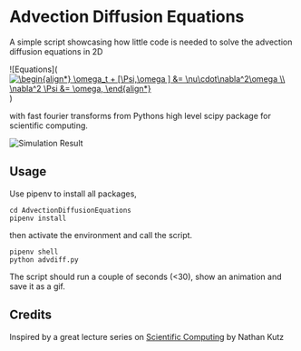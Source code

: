 # Advection Diffusion Equations
A simple script showcasing how little code is needed to solve the advection diffusion equations in 2D

![Equations](<a href="https://www.codecogs.com/eqnedit.php?latex=\dpi{300}&space;\begin{align*}&space;\omega_t&space;&plus;&space;[\Psi,\omega&space;]&space;&=&space;\nu\cdot\nabla^2\omega&space;\\&space;\nabla^2&space;\Psi&space;&=&space;\omega,&space;\end{align*}" target="_blank"><img src="https://latex.codecogs.com/gif.latex?\dpi{300}&space;\begin{align*}&space;\omega_t&space;&plus;&space;[\Psi,\omega&space;]&space;&=&space;\nu\cdot\nabla^2\omega&space;\\&space;\nabla^2&space;\Psi&space;&=&space;\omega,&space;\end{align*}" title="\begin{align*} \omega_t + [\Psi,\omega ] &= \nu\cdot\nabla^2\omega \\ \nabla^2 \Psi &= \omega, \end{align*}" /></a>)

with fast fourier transforms from Pythons high level scipy package for scientific computing. 

![Simulation Result](https://github.com/maximilianrutz/AdvectionDiffusionEquations/blob/master/animation.gif)

## Usage
Use pipenv to install all packages,
```
cd AdvectionDiffusionEquations
pipenv install
```
then activate the environment and call the script.
```
pipenv shell
python advdiff.py
```
The script should run a couple of seconds (<30), show an animation and save it as a gif. 

## Credits
Inspired by a great lecture series on [Scientific Computing](https://www.youtube.com/playlist?list=PL2e45QSKfSj3jU4piHvVe-SIZU6CTAdve) by Nathan Kutz
